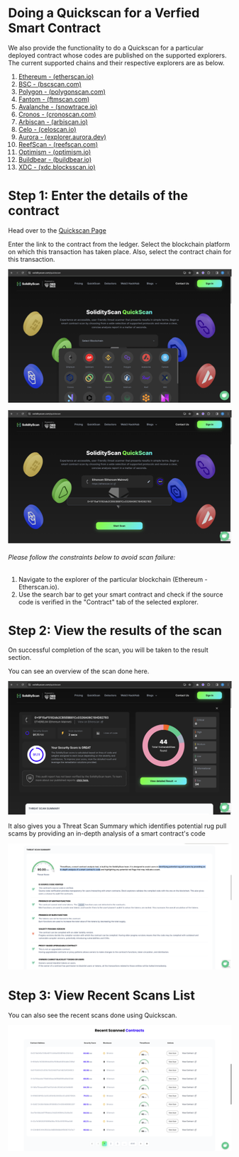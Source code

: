 # Doing a Quickscan for a Verfied Smart Contract

We also provide the functionality to do a Quickscan for a particular deployed contract whose codes are published on the supported explorers. The current supported chains and their respective explorers are as below.

1. [Ethereum - (etherscan.io)](https://etherscan.io/)
2. [BSC - (bscscan.com)](https://bscscan.com/)
3. [Polygon - (polygonscan.com)](https://polygonscan.com/)
4. [Fantom - (ftmscan.com)](https://ftmscan.com/)
5. [Avalanche - (snowtrace.io)](https://snowtrace.io/)
6. [Cronos - (cronoscan.com)](https://cronoscan.com/)
7. [Arbiscan - (arbiscan.io)](https://arbiscan.io/)
8. [Celo - (celoscan.io)](https://celoscan.io/)
9. [Aurora - (explorer.aurora.dev)](https://explorer.aurora.dev/)
10. [ReefScan - (reefscan.com)](https://reefscan.com/)
11. [Optimism - (optimism.io)](https://www.optimism.io/)
12. [Buildbear - (buildbear.io)](https://buildbear.io/)
13. [XDC - (xdc.blocksscan.io)](https://xdc.blocksscan.io/)

# Step 1: Enter the details of the contract

Head over to the [Quickscan Page](https://solidityscan.com/quickscan)

Enter the link to the contract from the ledger. Select the blockchain platform on which this transaction has taken place. Also, select the contract chain for this transaction.

![Scan the Project](./assets/images/quickscan/quickscan_form_2.png)

![Scan the Project](./assets/images/quickscan/quickscan_form.png)

###### Please follow the constraints below to avoid scan failure:

1. Navigate to the explorer of the particular blockchain (Ethereum - Etherscan.io).
2. Use the search bar to get your smart contract and check if the source code is verified in the "Contract" tab of the selected explorer.

# Step 2: View the results of the scan

On successful completion of the scan, you will be taken to the result section.

You can see an overview of the scan done here.

![Scan Results](./assets/images/quickscan/quickscan_result.png)

It also gives you a Threat Scan Summary which identifies potential rug pull scams by providing an in-depth analysis of a smart contract's code

![Scan Results](./assets/images/quickscan/threatscan_result.png)

# Step 3: View Recent Scans List

You can also see the recent scans done using Quickscan.

![Scan Results](./assets/images/quickscan/recent_scan_list.png)
